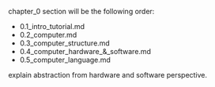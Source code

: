 chapter_0 section will be the following order:
- 0.1_intro_tutorial.md
- 0.2_computer.md
- 0.3_computer_structure.md
- 0.4_computer_hardware_&_software.md
- 0.5_computer_language.md


explain abstraction from hardware and software perspective. 